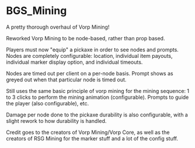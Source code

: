 # BGS_Mining
A pretty thorough overhaul of Vorp Mining!

Reworked Vorp Mining to be node-based, rather than prop based.

Players must now "equip" a pickaxe in order to see nodes and prompts.
Nodes are completely configurable: location, individual item payouts, individual marker display option, and individual timeouts.

Nodes are timed out per client on a per-node basis. Prompt shows as greyed out when that particular node is timed out.

Still uses the same basic principle of vorp mining for the mining sequence: 1 to 3 clicks to perform the mining animation (configurable). Prompts to guide the player (also configurable), etc.

Damage per node done to the pickaxe durability is also configurable, with a slight rework to how durability is handled.

Credit goes to the creators of Vorp Mining/Vorp Core, as well as the creators of RSG Mining for the marker stuff and a lot of the config stuff.
